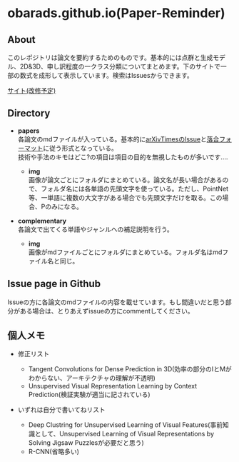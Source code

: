 # obarads.github.io(Paper-Reminder)
## About
このレポジトリは論文を要約するためのものです。基本的には点群と生成モデル、2D&3D、申し訳程度の一クラス分類についてまとめます。下のサイトで一部の数式を成形して表示しています。検索はIssuesからできます。

[サイト(改修予定)](https://obarads.github.io/)

## Directory
- **papers**  
各論文のmdファイルが入っている。基本的に[arXivTimesのIssue](https://github.com/arXivTimes/arXivTimes)と[落合フォーマット](https://www.slideshare.net/Ochyai/1-ftma15?ref=http://lafrenze.hatenablog.com/entry/2015/08/04/120205)に従う形式となっている。  
技術や手法のキモはどこ?の項目は項目の目的を無視したものが多いです....
    - **img**  
    画像が論文ごとにフォルダにまとめている。論文名が長い場合があるので、フォルダ名には各単語の先頭文字を使っている。ただし、PointNet等、一単語に複数の大文字がある場合でも先頭文字だけを取る。この場合、Pのみになる。

- **complementary**  
各論文で出てくる単語やジャンルへの補足説明を行う。
    - **img**  
    画像がmdファイルごとにフォルダにまとめている。フォルダ名はmdファイル名と同じ。

## Issue page in Github
Issueの方に各論文のmdファイルの内容を載せています。もし間違いだと思う部分がある場合は、とりあえずissueの方にcommentしてください。

## 個人メモ
- 修正リスト
    - Tangent Convolutions for Dense Prediction in 3D(効率の部分のIとMがわからない、アーキテクチャの理解が不透明)
    - Unsupervised Visual Representation Learning by Context Prediction(検証実験が適当に記されている)

- いずれは自分で書いてねリスト
    - Deep Clustring for Unsupervised Learning of Visual Features(事前知識として、Unsupervised Learning of Visual Representations by Solving Jigsaw Puzzlesが必要だと思う)
    - R-CNN(省略多い)
